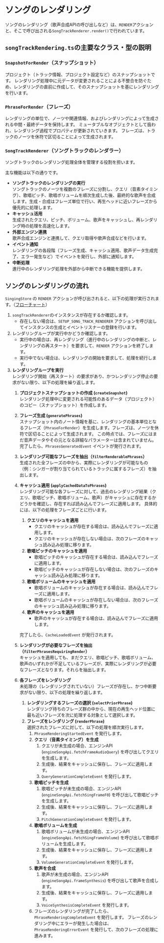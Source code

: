# ソングのレンダリング

ソングのレンダリング（歌声合成APIの呼び出しなど）は、`RENDER`アクションと、そこで呼び出される`SongTrackRenderer.render()`で行われています。

## `songTrackRendering.ts`の主要なクラス・型の説明

### `SnapshotForRender`（スナップショット）

プロジェクト（トラック情報、プロジェクト設定など）のスナップショットです。
レンダリング処理中に元データが変更されることによる不整合を防ぐため、レンダリングの直前に作成して、そのスナップショットを基にレンダリングを行います。

### `PhraseForRender`（フレーズ）

レンダリングの単位で、ノーツや関連情報、およびレンダリングによって生成される中間・最終データを保持します。
ミュータブルなオブジェクトとして扱われ、レンダリング過程でプロパティが更新されていきます。
フレーズは、トラックのノーツを休符で区切ることによって生成されます。

### `SongTrackRenderer`（ソングトラックのレンダラー）

ソングトラックのレンダリング処理全体を管理する役割を担います。

主な機能は以下の通りです。

- **ソングトラックのレンダリングの実行**  
  ソングトラックのノーツを複数のフレーズに分割し、クエリ（音素タイミング）、歌唱ピッチ、歌唱ボリュームを順次生成した後、最終的な歌声を合成します。生成・合成はフレーズ単位で行い、再生ヘッドに近いフレーズから優先的に処理します。
- **キャッシュ活用**  
  生成されたクエリ、ピッチ、ボリューム、歌声をキャッシュし、再レンダリング時の処理を高速化します。
- **外部エンジン連携**  
  歌声合成エンジンと連携して、クエリ取得や歌声合成などを行います。
- **イベント通知**  
  レンダリングの各段階（フレーズ生成、キャッシュ適用、歌声データ生成完了、エラー発生など）でイベントを発行し、外部に通知します。
- **中断処理**  
  進行中のレンダリング処理を外部から中断できる機能を提供します。

## ソングのレンダリングの流れ

`SingingStore` の `RENDER` アクションが呼び出されると、以下の処理が実行されます。（[フローチャート](res/ソングのレンダリングのフローチャート.md)）

1. `songTrackRenderer`のインスタンスが存在するか確認します。
    - 存在しない場合は、`SETUP_SONG_TRACK_RENDERER` アクションを呼び出してインスタンスの生成とイベントリスナーの登録を行います。
2. レンダリングループが実行中かどうか確認します。
    - 実行中の場合は、再レンダリング（進行中のレンダリングの中断と、レンダリングの再スタート）を要求して、`RENDER` アクションを終了します。
    - 実行中でない場合は、レンダリングの開始を要求して、処理を続行します。
3. **レンダリングループを実行**  
    レンダリング開始（再スタート）の要求があり、かつレンダリング停止の要求がない限り、以下の処理を繰り返します。
    1. **プロジェクトスナップショットの作成 (`createSnapshot`)**  
        レンダリング処理中に変更される可能性のあるデータ（プロジェクト）のコピー（スナップショット）を作成します。
    2. **フレーズ生成 (`generatePhrases`)**  
        スナップショット内のノート情報を基に、レンダリングの基本単位となるフレーズ（`PhraseForRender`）を生成します。フレーズは、ノーツを休符で区切ることによって生成されます。
        この時点では、フレーズにはまだ音声データやその元となる詳細なパラメーターは含まれていません。
        完了したら、`PhrasesGeneratedEvent` イベントが発行されます。
    3. **レンダリング可能なフレーズを抽出（`filterRenderablePhrases`）**  
        生成された全フレーズの中から、実際にレンダリングが可能なもの（例：シンガーが割り当てられているトラックに属するフレーズ）を抽出します。
    4. **キャッシュ適用 (`applyCachedDataToPhrases`)**  
        レンダリング可能な各フレーズに対して、過去のレンダリング結果（クエリ、歌唱ピッチ、歌唱ボリューム、歌声）がキャッシュに存在するかどうかを確認し、存在すれば読み込んでフレーズに適用します。
        具体的には、以下の処理をフレーズごとに行います。
        1. **クエリのキャッシュを適用**
            - クエリのキャッシュが存在する場合は、読み込んでフレーズに適用します。
            - クエリのキャッシュが存在しない場合は、次のフレーズのキャッシュ読み込み処理に移ります。
        2. **歌唱ピッチのキャッシュを適用**
            - 歌唱ピッチのキャッシュが存在する場合は、読み込んでフレーズに適用します。
            - 歌唱ピッチのキャッシュが存在しない場合は、次のフレーズのキャッシュ読み込み処理に移ります。
        3. **歌唱ボリュームのキャッシュを適用**
            - 歌唱ボリュームのキャッシュが存在する場合は、読み込んでフレーズに適用します。
            - 歌唱ボリュームのキャッシュが存在しない場合は、次のフレーズのキャッシュ読み込み処理に移ります。
        4. **歌声のキャッシュを適用**
            - 歌声のキャッシュが存在する場合は、読み込んでフレーズに適用します。

        完了したら、`CacheLoadedEvent` が発行されます。
    5. **レンダリングが必要なフレーズを抽出（`filterPhrasesRequiringRender`）**  
        キャッシュを適用しても、まだクエリ、歌唱ピッチ、歌唱ボリューム、歌声のいずれかが不足しているフレーズが、実際にレンダリングが必要なフレーズとなります。それらを抽出します。
    6. **各フレーズをレンダリング**  
        未処理の（レンダリングされていない）フレーズが存在し、かつ中断要求がない限り、以下の処理を繰り返します。
        1. **レンダリングするフレーズの選択 (`selectPriorPhrase`)**  
            レンダリング待ちのフレーズ群の中から、現在の再生ヘッド位置に最も近いフレーズを次に処理する対象として選択します。
        2. **フレーズをレンダリング (`renderPhrase`)**  
            選択されたフレーズに対して、以下の処理を順次実行します。
            1. `PhraseRenderingStartedEvent` を発行します。
            2. **クエリ（音素タイミング）を生成**
                1. クエリが未生成の場合、エンジンAPI (`engineSongApi.fetchFrameAudioQuery`) を呼び出してクエリを生成します。
                2. 生成後、結果をキャッシュに保存し、フレーズに適用します。
                3. `QueryGenerationCompleteEvent` を発行します。
            3. **歌唱ピッチを生成**
                1. 歌唱ピッチが未生成の場合、エンジンAPI (`engineSongApi.fetchSingFrameF0`) を呼び出して歌唱ピッチを生成します。
                2. 生成後、結果をキャッシュに保存し、フレーズに適用します。
                3. `PitchGenerationCompleteEvent` を発行します。
            4. **歌唱ボリュームを生成**
                1. 歌唱ボリュームが未生成の場合、エンジンAPI (`engineSongApi.fetchSingFrameVolume`) を呼び出して歌唱ボリュームを生成します。
                2. 生成後、結果をキャッシュに保存し、フレーズに適用します。
                3. `VolumeGenerationCompleteEvent` を発行します。
            5. **歌声を合成**
                1. 歌声が未生成の場合、エンジンAPI (`engineSongApi.frameSynthesis`) を呼び出して歌声を合成します。
                2. 生成後、結果をキャッシュに保存し、フレーズに適用します。
                3. `VoiceSynthesisCompleteEvent` を発行します。
            6. フレーズのレンダリングが完了したら、`PhraseRenderingCompleteEvent` を発行します。
                フレーズのレンダリング中にエラーが発生した場合は、`PhraseRenderingErrorEvent` を発行して、次のフレーズの処理に進みます。
